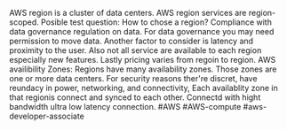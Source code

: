 AWS region is a cluster of data centers. AWS region services are region-scoped.
Posible test question: How to chose a region? Compliance with data governance regulation on data. For data governance you may need permission to move data. Another factor to consider is latency and proximity to the user. Also not all service are available to each region especially new features. Lastly pricing varies from regoin to region. 
<font class="highlight-b h3">AWS availibility Zones:</font> Regions have many availability zones. Those zones are one or more data centers. For security reasons ther're discret, have reundacy in power, networking, and connectivity, Each availablity zone in that regionis connect and synced to each other. Connectd with hight bandwidth ultra low latency connection. 
#AWS #AWS-compute #aws-developer-associate